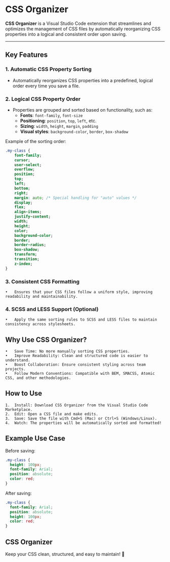 # **CSS Organizer**

**CSS Organizer** is a Visual Studio Code extension that streamlines and optimizes the management of CSS files by automatically reorganizing CSS properties into a logical and consistent order upon saving.

---

## **Key Features**

### 1. Automatic CSS Property Sorting

- Automatically reorganizes CSS properties into a predefined, logical order every time you save a file.

### 2. Logical CSS Property Order

- Properties are grouped and sorted based on functionality, such as:
  - **Fonts**: `font-family`, `font-size`
  - **Positioning**: `position`, `top`, `left`, etc.
  - **Sizing**: `width`, `height`, `margin`, `padding`
  - **Visual styles**: `background-color`, `border`, `box-shadow`

Example of the sorting order:

```css
.my-class {
    font-family;
    cursor;
    user-select;
    overflow;
    position;
    top;
    left;
    bottom;
    right;
    margin: auto; /* Special handling for "auto" values */
    display;
    flex;
    align-items;
    justify-content;
    width;
    height;
    color;
    background-color;
    border;
    border-radius;
    box-shadow;
    transform;
    transition;
    z-index;
}
```

### 3. Consistent CSS Formatting

    •	Ensures that your CSS files follow a uniform style, improving readability and maintainability.

### 4. SCSS and LESS Support (Optional)

    •	Apply the same sorting rules to SCSS and LESS files to maintain consistency across stylesheets.

## Why Use CSS Organizer?

    •	Save Time: No more manually sorting CSS properties.
    •	Improve Readability: Clean and structured code is easier to understand.
    •	Boost Collaboration: Ensure consistent styling across team projects.
    •	Follow Modern Conventions: Compatible with BEM, SMACSS, Atomic CSS, and other methodologies.

## How to Use

    1.	Install: Download CSS Organizer from the Visual Studio Code Marketplace.
    2.	Edit: Open a CSS file and make edits.
    3.	Save: Save the file with Cmd+S (Mac) or Ctrl+S (Windows/Linux).
    4.	Watch: The properties will be automatically sorted and formatted!

## Example Use Case

Before saving:

```css
.my-class {
  height: 100px;
  font-family: Arial;
  position: absolute;
  color: red;
}
```

After saving:

```css
.my-class {
  font-family: Arial;
  position: absolute;
  height: 100px;
  color: red;
}
```

## CSS Organizer

Keep your CSS clean, structured, and easy to maintain! 🎨
